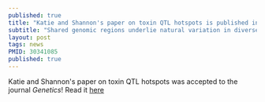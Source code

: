 ```yaml
---
published: true
title: "Katie and Shannon's paper on toxin QTL hotspots is published in Genetics!"
subtitle: "Shared genomic regions underlie natural variation in diverse toxin responses"
layout: post
tags: news
PMID: 30341085
published: true
---
```


Katie and Shannon's paper on toxin QTL hotspots was accepted to the journal *Genetics*! Read it [here](http://www.genetics.org/content/genetics/early/2018/10/19/genetics.118.301311.full.pdf)